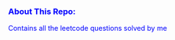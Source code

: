 <h3 align="left">
    <font color="blue">About This Repo:</font>
</h3>
<div align="left">
    <p><font color="blue">Contains all the leetcode questions solved by me</font></p>
   
